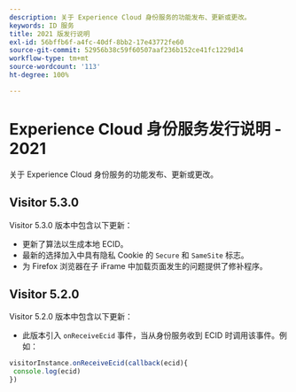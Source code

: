 ```yaml
---
description: 关于 Experience Cloud 身份服务的功能发布、更新或更改。
keywords: ID 服务
title: 2021 版发行说明
exl-id: 56bffb6f-a4fc-40df-8bb2-17e43772fe60
source-git-commit: 52956b38c59f60507aaf236b152ce41fc1229d14
workflow-type: tm+mt
source-wordcount: '113'
ht-degree: 100%

---
```


# Experience Cloud 身份服务发行说明 - 2021

关于 Experience Cloud 身份服务的功能发布、更新或更改。

## Visitor 5.3.0

Visitor 5.3.0 版本中包含以下更新：

* 更新了算法以生成本地 ECID。
* 最新的选择加入中具有隐私 Cookie 的 `Secure` 和 `SameSite` 标志。
* 为 Firefox 浏览器在子 iFrame 中加载页面发生的问题提供了修补程序。

## Visitor 5.2.0

Visitor 5.2.0 版本中包含以下更新：

* 此版本引入 `onReceiveEcid` 事件，当从身份服务收到 ECID 时调用该事件。例如：

```js
visitorInstance.onReceiveEcid(callback(ecid){
 console.log(ecid)
})
```
